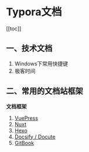 # Typora文档
[[toc]]

## 一、技术文档

1. Windows下常用快捷键
2. 极客时间

## 二、常用的文档站框架

**文档框架**

1. [VuePress](https://www.vuepress.cn/)
2. [Nuxt](https://www.nuxtjs.cn/)
3. [Hexo](https://hexo.io/zh-cn/)
4. [Docsify / Docute](https://docsify.js.org/)
5. [GitBook](https://github.com/GitbookIO/gitbook)
